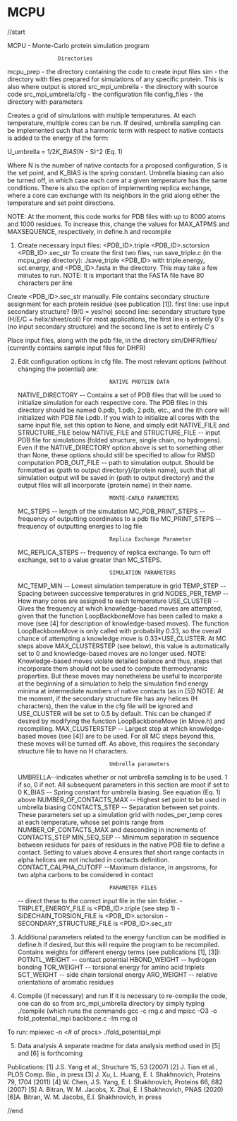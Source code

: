# MCPU
//start	

MCPU - Monte-Carlo protein simulation program


					Directories
											
mcpu_prep - the directory containing the code to create input files
sim - the directory with files prepared for simulations of any specific protein. This is 
also where output is stored
src_mpi_umbrella - the directory with source code
src_mpi_umbrella/cfg - the configuration file
config_files - the directory with parameters





Creates a grid of simulations with multiple temperatures. 
At each temperature, multiple cores can be run. If desired, umbrella sampling can be 
implemented such that a harmonic term with respect to native contacts is added to the 
energy of the form:

U_umbrella = 1/2*K_BIAS*(N - S)^2 (Eq. 1)

Where N is the number of native contacts for a proposed configuration, S is the set point,
and K_BIAS is the spring constant. Umbrella biasing can also be turned off, in which case
each core at a given temperature has the same conditions. There is also the option of
implementing replica exchange, where a core can exchange with its neighbors in the grid 
 along either the temperature and set point directions.




NOTE: At the moment, this code works for PDB files with up to 8000 atoms and 
1000 residues. To increase this, change the values for MAX_ATPMS and MAXSEQUENCE, 
respectively, in define.h and recompile


1. Create necessary input files: 
	<PDB_ID>.triple
	<PDB_ID>.sctorsion
	<PDB_ID>.sec_str
To create the first two files, run save_triple.c (in the mcpu_prep directory): 
	./save_triple <PDB_ID>
with triple.energy, sct.energy, and <PDB_ID>.fasta in the directory. This may take a few minutes to run.
NOTE: It is important that the FASTA file have 80 characters per line

Create <PDB_ID>.sec_str manually. File contains secondary structure assignment for each protein residue (see publication [1]).
first line: use input secondary structure? (9/0 = yes/no)
second line: secondary structure type (H/E/C = helix/sheet/coil)
For most applications, the first line is entirely 0's (no input secondary structure) and the second line is set to entirely C's 

Place input files, along with the pdb file, in the directory sim/DHFR/files/
(currently contains sample input files for DHFR)


2. Edit configuration options in cfg file. The most relevant options (without changing the potential) are:

									NATIVE PROTEIN DATA
	NATIVE_DIRECTORY -- Contains a set of PDB files that will be used to initialize simulation for each respective core. The PDB files in this directory should be named 0.pdb, 1.pdb, 2.pdb, etc., and the ith core will initialized with PDB file i.pdb. If you wish to initialize all cores with the same input file, set this option to None, and simply edit NATIVE_FILE and STRUCTURE_FILE below 
	NATIVE_FILE and STRUCTURE_FILE -- input PDB file for simulations (folded structure, single chain, no hydrogens). Even if the NATIVE_DIRECTORY option above is set to something other than None, these options should still be specified to allow for RMSD computation
	PDB_OUT_FILE -- path to simulation output. Should be formatted as {path to output directory}/{protein name}, such that all simulation output will be saved in {path to output directory} and the output files will all incorporate {protein name} in their name.
									
									MONTE-CARLO PARAMETERS

	MC_STEPS -- length of the simulation
	MC_PDB_PRINT_STEPS -- frequency of outputting coordinates to a pdb file
	MC_PRINT_STEPS -- frequency of outputting energies to log file

									Replica Exchange Parameter
	MC_REPLICA_STEPS -- frequency of replica exchange. To turn off exchange, set to a value greater than MC_STEPS.


									SIMULATION PARAMETERS
	MC_TEMP_MIN -- Lowest simulation temperature in grid
	TEMP_STEP -- Spacing between successive temperatures in grid
	NODES_PER_TEMP -- How many cores are assigned to each temperature
	USE_CLUSTER -- Gives the frequency at which knowledge-based moves are attempted, given that the function LoopBackboneMove has been called to make a move (see [4] for description of knowledge-based moves). The function LoopBackboneMove is only called with probability 0.33, so the overall chance of attempting a knowledge move is 0.33*USE_CLUSTER. At MC steps above MAX_CLUSTERSTEP (see below), this value is automatically set to 0 and knowledge-based moves are no longer used.
		NOTE: Knowledge-based moves violate detailed balance and thus, steps that incorporate them should not be used to compute thermodynamic properties. But these moves may nonetheless be useful to incorporate at the beginning of a simulation to help the simulation find energy minima at intermediate numbers of native contacts (as in [5])
		NOTE: At the moment, if the secondary structure file has any helices (H characters), then the value in the cfg file will be ignored and USE_CLUSTER will be set to 0.5 by default. This can be changed if desired by modifying the function LoopBackboneMove (in Move.h) and recompiling.
	MAX_CLUSTERSTEP -- Largest step at which knowledge-based moves (see [4]) are to be used. For all MC steps beyond this, these moves will be turned off. As above, this requires the secondary structure file to have no H characters.
	



									Umbrella parameters

	UMBRELLA--indicates whether or not umbrella sampling is to be used. 1 if so, 0 if not. All subsequent parameters in this section are moot if set to 0
	K_BIAS -- Spring constant for umbrella biasing. See equation (Eq. 1) above
	NUMBER_OF_CONTACTS_MAX	-- Highest set point to be used in umbrella biasing
	CONTACTS_STEP -- Separation between set points. These parameters set up a simulation grid with nodes_per_temp cores at each temperature, whose set points range from NUMBER_OF_CONTACTS_MAX and descending in increments of CONTACTS_STEP
	MIN_SEQ_SEP -- Minimum separation in sequence between residues for pairs of residues in the native PDB file to define a contact. Setting to values above 4 ensures that short range contacts in alpha helices are not included in contacts definition.
	CONTACT_CALPHA_CUTOFF --Maximum distance, in angstroms, for two alpha carbons to be considered in contact
	
					




	 								PARAMETER FILES
	-- direct these to the correct input file in the sim folder. 
		- TRIPLET_ENERGY_FILE is <PDB_ID>.triple (see step 1)
		- SIDECHAIN_TORSION_FILE is <PDB_ID>.sctorsion
		- SECONDARY_STRUCTURE_FILE is <PDB_ID>.sec_str
	
			



3. Additional parameters related to the energy function can be modified in define.h if desired, but this will require the program to be recompiled.
Contains weights for different energy terms (see publications [1], [3]): 
POTNTL_WEIGHT -- contact potential
HBOND_WEIGHT -- hydrogen bonding
TOR_WEIGHT -- torsional energy for amino acid triplets
SCT_WEIGHT -- side chain torsional energy
ARO_WEIGHT -- relative orientations of aromatic residues


4. Compile (if necessary) and run
If it is necessary to re-compile the code, one can do so from src_mpi_umbrella directory by simply typing ./compile (which runs the commands  gcc -c rng.c and mpicc -O3 -o fold_potential_mpi backbone.c -lm rng.o)

To run:
mpiexec -n <# of procs> ./fold_potential_mpi <cfg filename>	




5. Data analysis
A separate readme for data analysis method used in [5] and [6] is forthcoming


Publications:
[1] J.S. Yang et al., Structure 15, 53 (2007)
[2] J. Tian et al., PLOS Comp. Bio., in press
[3] J. Xu, L. Huang, E. I. Shakhnovich, Proteins 79, 1704 (2011)
[4] W. Chen, J.S. Yang, E. I. Shakhnovich, Proteins 66, 682 (2007)
[5] A. Bitran, W. M. Jacobs, X. Zhai, E. I Shakhnovich, PNAS (2020)
[6]A. Bitran, W. M. Jacobs, E.I. Shakhnovich, in press


//end